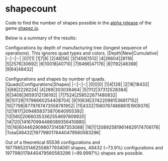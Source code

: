 # shapecount
Code to find the number of shapes possible in the [alpha release](https://alpha.shapez.io) of the game [shapez.io](https://www.shapez.io).

Below is a summary of the results:

Configurations by depth of manufacturing tree (longest sequence of operations). This ignores quad types and colors.
|Depth|New|Cumulative|
|-:|-:|-:|
|0|1|1|
|1|7|8|
|2|48|56|
|3|1456|1512|
|4|26604|28116|
|5|2576|30692|
|6|10018|40710|
|7|6466|47176|
|8|1192|48368|
|9|64|48432|

Configurations and shapes by number of quads.
|Quads|Configurations|Shapes|
|-:|-:|-:|
|0|0|0|
|1|4|128|
|2|18|18432|
|3|68|2228224|
|4|289|303038464|
|5|1112|37312528384|
|6|3408|3659312136192|
|7|7524|258522671480832|
|8|10729|11796660254408704|
|9|10636|374220981536817152|
|10|7798|8779767473558781952|
|11|4332|156076748686151909376|
|12|1817|2094858373870640955392|
|13|560|20660353362554697809920|
|14|120|141670994486089356410880|
|15|16|604462909807314587353088|
|16|1|1208925819614629174706176|
|Total|48432|1977980178440479560583296|

Out of a theoretical 65536 configurations and 1977985201462558877934081 shapes, 48432 (~73.9%) configurations and 1977980178440479560583296 (~99.9997%) shapes are possible.

